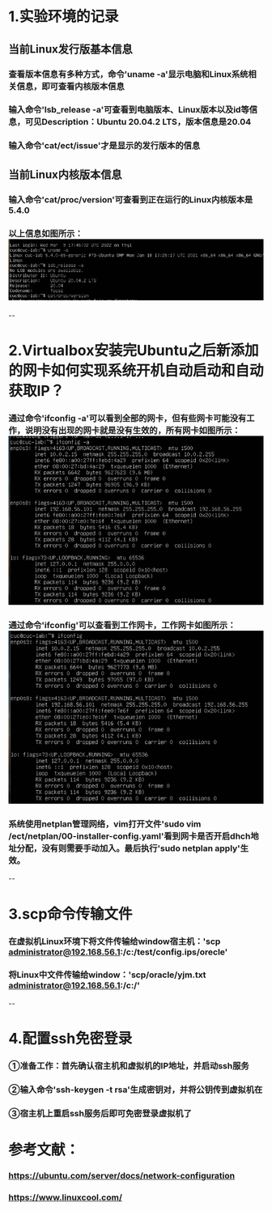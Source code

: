 # 1.实验环境的记录

## 当前Linux发行版基本信息

### 查看版本信息有多种方式，命令'uname -a'显示电脑和Linux系统相关信息，即可查看内核版本信息

### 输入命令'lsb_release -a'可查看到电脑版本、Linux版本以及id等信息，可见**Description：Ubuntu 20.04.2 LTS**，版本信息是**20.04**

### 输入命令'cat/ect/issue'才是显示的发行版本的信息

## 当前Linux内核版本信息
### 输入命令'cat/proc/version'可查看到正在运行的Linux内核版本是**5.4.0**
### 以上信息如图所示：![版本信息](Screenshot\version-information.png)


--
# 2.Virtualbox安装完Ubuntu之后新添加的网卡如何实现系统开机自动启动和自动获取IP？

### 通过命令'ifconfig -a'可以看到全部的网卡，但有些网卡可能没有工作，说明没有出现的网卡就是没有生效的，所有网卡如图所示：![所有网卡](Screenshot\all-netcard.png)

### 通过命令'ifconfig'可以查看到工作网卡，工作网卡如图所示：![工作网卡](Screenshot\work-netcard.png)

### 系统使用**netplan**管理网络，vim打开文件'sudo vim /ect/netplan/00-installer-config.yaml'看到网卡是否开启dhch地址分配，没有则需要手动加入。最后执行'sudo netplan apply'生效。



--
# 3.scp命令传输文件

### 在虚拟机Linux环境下将文件传输给window宿主机：'scp administrator@192.168.56.1:/c:/test/config.ips/orecle'
### 将Linux中文件传输给window：'scp/oracle/yjm.txt administrator@192.168.56.1:/c:/'


--
# 4.配置ssh免密登录
### ①准备工作：首先确认宿主机和虚拟机的IP地址，并启动ssh服务
### ②输入命令'ssh-keygen -t rsa'生成密钥对，并将公钥传到虚拟机在
### ③宿主机上重启ssh服务后即可免密登录虚拟机了

# 参考文献：
### https://ubuntu.com/server/docs/network-configuration
### https://www.linuxcool.com/